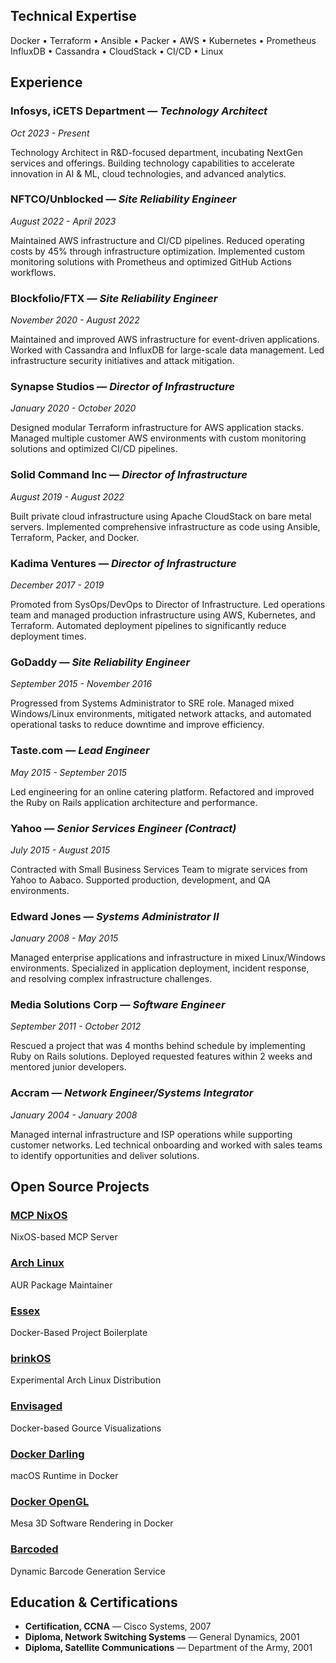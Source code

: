 ## Technical Expertise

Docker • Terraform • Ansible • Packer • AWS • Kubernetes • Prometheus  
InfluxDB • Cassandra • CloudStack • CI/CD • Linux

## Experience

### **Infosys, iCETS Department** — *Technology Architect*
*Oct 2023 - Present*

Technology Architect in R&D-focused department, incubating NextGen services and offerings. Building technology capabilities to accelerate innovation in AI & ML, cloud technologies, and advanced analytics.

### **NFTCO/Unblocked** — *Site Reliability Engineer*
*August 2022 - April 2023*

Maintained AWS infrastructure and CI/CD pipelines. Reduced operating costs by 45% through infrastructure optimization. Implemented custom monitoring solutions with Prometheus and optimized GitHub Actions workflows.

### **Blockfolio/FTX** — *Site Reliability Engineer*
*November 2020 - August 2022*

Maintained and improved AWS infrastructure for event-driven applications. Worked with Cassandra and InfluxDB for large-scale data management. Led infrastructure security initiatives and attack mitigation.

### **Synapse Studios** — *Director of Infrastructure*
*January 2020 - October 2020*

Designed modular Terraform infrastructure for AWS application stacks. Managed multiple customer AWS environments with custom monitoring solutions and optimized CI/CD pipelines.

### **Solid Command Inc** — *Director of Infrastructure*
*August 2019 - August 2022*

Built private cloud infrastructure using Apache CloudStack on bare metal servers. Implemented comprehensive infrastructure as code using Ansible, Terraform, Packer, and Docker.

### **Kadima Ventures** — *Director of Infrastructure*
*December 2017 - 2019*

Promoted from SysOps/DevOps to Director of Infrastructure. Led operations team and managed production infrastructure using AWS, Kubernetes, and Terraform. Automated deployment pipelines to significantly reduce deployment times.

### **GoDaddy** — *Site Reliability Engineer*
*September 2015 - November 2016*

Progressed from Systems Administrator to SRE role. Managed mixed Windows/Linux environments, mitigated network attacks, and automated operational tasks to reduce downtime and improve efficiency.

### **Taste.com** — *Lead Engineer*
*May 2015 - September 2015*

Led engineering for an online catering platform. Refactored and improved the Ruby on Rails application architecture and performance.

### **Yahoo** — *Senior Services Engineer (Contract)*
*July 2015 - August 2015*

Contracted with Small Business Services Team to migrate services from Yahoo to Aabaco. Supported production, development, and QA environments.

### **Edward Jones** — *Systems Administrator II*
*January 2008 - May 2015*

Managed enterprise applications and infrastructure in mixed Linux/Windows environments. Specialized in application deployment, incident response, and resolving complex infrastructure challenges.

### **Media Solutions Corp** — *Software Engineer*
*September 2011 - October 2012*

Rescued a project that was 4 months behind schedule by implementing Ruby on Rails solutions. Deployed requested features within 2 weeks and mentored junior developers.

### **Accram** — *Network Engineer/Systems Integrator*
*January 2004 - January 2008*

Managed internal infrastructure and ISP operations while supporting customer networks. Led technical onboarding and worked with sales teams to identify opportunities and deliver solutions.

## Open Source Projects

<div class="projects-grid">
  <div class="project-item">
    <h3><a href="https://github.com/utensils/mcp-nixos" target="_blank">MCP NixOS</a></h3>
    <p>NixOS-based MCP Server</p>
  </div>
  <div class="project-item">
    <h3><a href="https://github.com/jamesbrink/arch-aur" target="_blank">Arch Linux</a></h3>
    <p>AUR Package Maintainer</p>
  </div>
  <div class="project-item">
    <h3><a href="https://github.com/utensils/essex" target="_blank">Essex</a></h3>
    <p>Docker-Based Project Boilerplate</p>
  </div>
  <div class="project-item">
    <h3><a href="https://github.com/brinkOS/brinkOS" target="_blank">brinkOS</a></h3>
    <p>Experimental Arch Linux Distribution</p>
  </div>
  <div class="project-item">
    <h3><a href="https://github.com/utensils/Envisaged" target="_blank">Envisaged</a></h3>
    <p>Docker-based Gource Visualizations</p>
  </div>
  <div class="project-item">
    <h3><a href="https://github.com/utensils/docker-darling" target="_blank">Docker Darling</a></h3>
    <p>macOS Runtime in Docker</p>
  </div>
  <div class="project-item">
    <h3><a href="https://github.com/utensils/docker-opengl" target="_blank">Docker OpenGL</a></h3>
    <p>Mesa 3D Software Rendering in Docker</p>
  </div>
  <div class="project-item">
    <h3><a href="https://github.com/jamesbrink/barcoded" target="_blank">Barcoded</a></h3>
    <p>Dynamic Barcode Generation Service</p>
  </div>
</div>

## Education & Certifications

- **Certification, CCNA** — Cisco Systems, 2007
- **Diploma, Network Switching Systems** — General Dynamics, 2001
- **Diploma, Satellite Communications** — Department of the Army, 2001